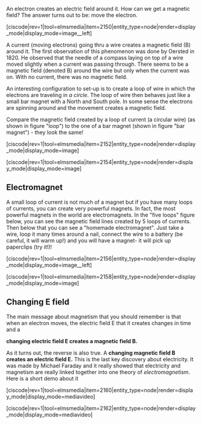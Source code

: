 An electron creates an electric field around it. How can we get a magnetic field? The answer turns out to be: move the electron.

[ciscode|rev=1|tool=elmsmedia|item=2150|entity_type=node|render=display_mode|display_mode=image__left]

A current (moving electrons) going thru a wire creates a magnetic field (B) around it. The first observation of this phenomenon was done by Oersted in 1820. He observed that the needle of a compass laying on top of a wire moved slightly when a current was passing through. There seems to be a magnetic field (denoted B) around the wire but only when the current was on. With no current, there was no magnetic field.

An interesting configuration to set-up is to create a loop of wire in which the electrons are traveling in _a circle_. The loop of wire then behaves just like a small bar magnet with a North and South pole. In some sense the electrons are spinning around and the movement creates a magnetic field.

Compare the magnetic field created by a loop of current (a circular wire) (as shown in figure "loop") to the one of a bar magnet (shown in figure "bar magnet") - they look the same!

[ciscode|rev=1|tool=elmsmedia|item=2152|entity_type=node|render=display_mode|display_mode=image]

[ciscode|rev=1|tool=elmsmedia|item=2154|entity_type=node|render=display_mode|display_mode=image]

## Electromagnet

A small loop of current is not much of a magnet but if you have many loops of currents, you can create very powerful magnets. In fact, the most powerful magnets in the world are electromagnets. In the "five loops" figure below, you can see the magnetic field lines created by 5 loops of currents. Then below that you can see a "homemade electromagnet". Just take a wire, loop it many times around a nail, connect the wire to a battery (be careful, it will warm up!) and you will have a magnet- it will pick up paperclips (try it!)!

[ciscode|rev=1|tool=elmsmedia|item=2156|entity_type=node|render=display_mode|display_mode=image__left]

[ciscode|rev=1|tool=elmsmedia|item=2158|entity_type=node|render=display_mode|display_mode=image]

## Changing E field
The main message about magnetism that you should remember is that when an electron moves, the electric field E that it creates changes in time and a

**changing electric field E creates a magnetic field B.**

As it turns out, the reverse is also true. A **changing magnetic field B creates an electric field E.** This is the last key discovery about electricity. It was made by Michael Faraday and it really showed that electricity and magnetism are really linked together into one theory of _electromagnetism_. Here is a short demo about it

[ciscode|rev=1|tool=elmsmedia|item=2160|entity_type=node|render=display_mode|display_mode=mediavideo]
 
[ciscode|rev=1|tool=elmsmedia|item=2162|entity_type=node|render=display_mode|display_mode=mediavideo]
